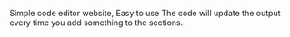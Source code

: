 Simple code editor website, 
Easy to use
The code will update the output every time you add something to the sections.
